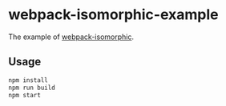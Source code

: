 # webpack-isomorphic-example

The example of [webpack-isomorphic](https://github.com/Lanfei/webpack-isomorphic).

## Usage

```bash
npm install
npm run build
npm start
```
